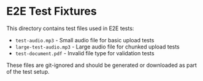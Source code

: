 # E2E Test Fixtures

This directory contains test files used in E2E tests:

- `test-audio.mp3` - Small audio file for basic upload tests
- `large-test-audio.mp3` - Large audio file for chunked upload tests
- `test-document.pdf` - Invalid file type for validation tests

These files are git-ignored and should be generated or downloaded as part of the test setup.